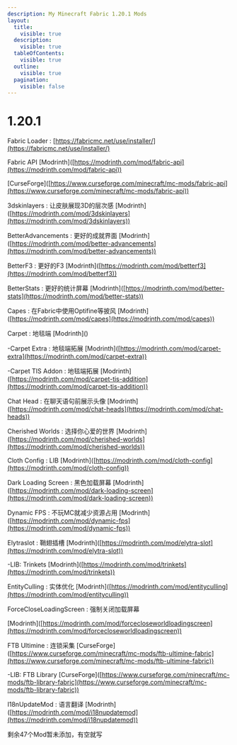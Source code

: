 ```yaml
---
description: My Minecraft Fabric 1.20.1 Mods
layout:
  title:
    visible: true
  description:
    visible: true
  tableOfContents:
    visible: true
  outline:
    visible: true
  pagination:
    visible: false
---
```


# 1.20.1

Fabric Loader : [https://fabricmc.net/use/installer/](https://fabricmc.net/use/installer/)

Fabric API \[Modrinth]\([https://modrinth.com/mod/fabric-api](https://modrinth.com/mod/fabric-api))

&#x20;                 \[CurseForge]\([https://www.curseforge.com/minecraft/mc-mods/fabric-api](https://www.curseforge.com/minecraft/mc-mods/fabric-api))

3dskinlayers : 让皮肤展现3D的层次感 \[Modrinth]\([https://modrinth.com/mod/3dskinlayers](https://modrinth.com/mod/3dskinlayers))

BetterAdvancements : 更好的成就界面 \[Modrinth]\([https://modrinth.com/mod/better-advancements](https://modrinth.com/mod/better-advancements))

BetterF3 : 更好的F3 \[Modrinth]\([https://modrinth.com/mod/betterf3](https://modrinth.com/mod/betterf3))

BetterStats : 更好的统计屏幕 \[Modrinth]\([https://modrinth.com/mod/better-stats](https://modrinth.com/mod/better-stats))

Capes : 在Fabric中使用Optifine等披风 \[Modrinth]\([https://modrinth.com/mod/capes](https://modrinth.com/mod/capes))

Carpet : 地毯端 \[Modrinth]\()

\-Carpet Extra : 地毯端拓展 \[Modrinth]\([https://modrinth.com/mod/carpet-extra](https://modrinth.com/mod/carpet-extra))

\-Carpet TIS Addon : 地毯端拓展 \[Modrinth]\([https://modrinth.com/mod/carpet-tis-addition](https://modrinth.com/mod/carpet-tis-addition))

Chat Head : 在聊天语句前展示头像 \[Modrinth]\([https://modrinth.com/mod/chat-heads](https://modrinth.com/mod/chat-heads))

Cherished Worlds : 选择你心爱的世界 \[Modrinth]\([https://modrinth.com/mod/cherished-worlds](https://modrinth.com/mod/cherished-worlds))

Cloth Config : LIB \[Modrinth]\([https://modrinth.com/mod/cloth-config](https://modrinth.com/mod/cloth-config))

Dark Loading Screen : 黑色加载屏幕 \[Modrinth]\([https://modrinth.com/mod/dark-loading-screen](https://modrinth.com/mod/dark-loading-screen))

Dynamic FPS : 不玩MC就减少资源占用 \[Modrinth]\([https://modrinth.com/mod/dynamic-fps](https://modrinth.com/mod/dynamic-fps))

Elytraslot : 鞘翅插槽 \[Modrinth]\([https://modrinth.com/mod/elytra-slot](https://modrinth.com/mod/elytra-slot))

\-LIB: Trinkets \[Modrinth]\([https://modrinth.com/mod/trinkets](https://modrinth.com/mod/trinkets))

EntityCulling : 实体优化 \[Modrinth]\([https://modrinth.com/mod/entityculling](https://modrinth.com/mod/entityculling))

ForceCloseLoadingScreen : 强制关闭加载屏幕

\[Modrinth]\([https://modrinth.com/mod/forcecloseworldloadingscreen](https://modrinth.com/mod/forcecloseworldloadingscreen))

FTB Ultimine : 连锁采集 \[CurseForge]\([https://www.curseforge.com/minecraft/mc-mods/ftb-ultimine-fabric](https://www.curseforge.com/minecraft/mc-mods/ftb-ultimine-fabric))

\-LIB: FTB Library \[CurseForge]\([https://www.curseforge.com/minecraft/mc-mods/ftb-library-fabric](https://www.curseforge.com/minecraft/mc-mods/ftb-library-fabric))

I18nUpdateMod : 语言翻译 \[Modrinth]\([https://modrinth.com/mod/i18nupdatemod](https://modrinth.com/mod/i18nupdatemod))

剩余47个Mod暂未添加，有空就写



